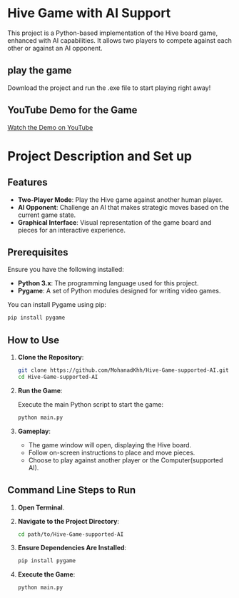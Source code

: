 

# Hive Game with AI Support

This project is a Python-based implementation of the Hive board game, enhanced with AI capabilities. It allows two players to compete against each other or against an AI opponent.

## play the game

Download the project and run the .exe file to start playing right away!

## YouTube Demo for the Game

[Watch the Demo on YouTube](https://youtu.be/oBp7ZaK3pZ8?si=xhEgx5IT7WanzeiM)



# Project Description and Set up

## Features

- **Two-Player Mode**: Play the Hive game against another human player.
- **AI Opponent**: Challenge an AI that makes strategic moves based on the current game state.
- **Graphical Interface**: Visual representation of the game board and pieces for an interactive experience.

## Prerequisites

Ensure you have the following installed:

- **Python 3.x**: The programming language used for this project.
- **Pygame**: A set of Python modules designed for writing video games.

You can install Pygame using pip:

```bash
pip install pygame
```

## How to Use

1. **Clone the Repository**:

   ```bash
   git clone https://github.com/MohanadKhh/Hive-Game-supported-AI.git
   cd Hive-Game-supported-AI
   ```

2. **Run the Game**:

   Execute the main Python script to start the game:

   ```bash
   python main.py
   ```

3. **Gameplay**:

   - The game window will open, displaying the Hive board.
   - Follow on-screen instructions to place and move pieces.
   - Choose to play against another player or the Computer(supported AI).

## Command Line Steps to Run

1. **Open Terminal**.

2. **Navigate to the Project Directory**:

   ```bash
   cd path/to/Hive-Game-supported-AI
   ```

3. **Ensure Dependencies Are Installed**:

   ```bash
   pip install pygame
   ```

4. **Execute the Game**:

   ```bash
   python main.py
   ```



